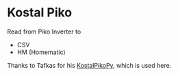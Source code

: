 # Kostal Piko
Read from Piko Inverter to
  - CSV
  - HM (Homematic)
  
Thanks to Tafkas for his [KostalPikoPy](Tafkas/KostalPikoPy), which is used here.
